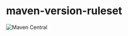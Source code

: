 # maven-version-ruleset

![Maven Central](https://img.shields.io/maven-central/v/ua.com.gfalcon/maven-version-ruleset?style=plastic)
